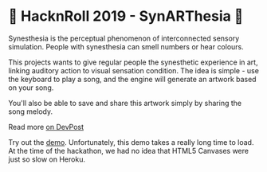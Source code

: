 # :musical_keyboard: HacknRoll 2019 - SynARThesia :musical_keyboard:

Synesthesia is the perceptual phenomenon of interconnected sensory simulation. People with synesthesia can smell numbers or hear colours.

This projects wants to give regular people the synesthetic experience in art, linking auditory action to visual sensation condition. The idea is simple - use the keyboard to play a song, and the engine will generate an artwork based on your song.

You'll also be able to save and share this artwork simply by sharing the song melody.

Read more [on DevPost](https://devpost.com/software/synarthesia)

Try out the [demo](https://synarthesia.herokuapp.com/synarthesia.html). Unfortunately, this demo takes a really long time to load. At the time of the hackathon, we had no idea that HTML5 Canvases were just so slow on Heroku.
